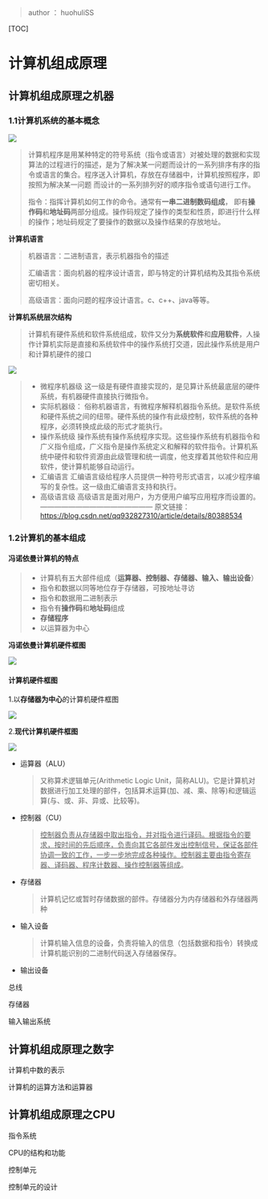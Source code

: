 > author ： huohuliSS

[TOC]

# 计算机组成原理

## 计算机组成原理之机器

### 1.1计算机系统的基本概念

![](https://img-blog.csdn.net/20180521090058494?watermark/2/text/aHR0cHM6Ly9ibG9nLmNzZG4ubmV0L3FxOTMyODI3MzEw/font/5a6L5L2T/fontsize/400/fill/I0JBQkFCMA==/dissolve/70)

>  计算机程序是用某种特定的符号系统（指令或语言）对被处理的数据和实现算法的过程进行的描述，是为了解决某一问题而设计的一系列排序有序的指令或语言的集合。程序送入计算机，存放在存储器中，计算机按照程序，即按照为解决某一问题 而设计的一系列排列好的顺序指令或语句进行工作。
>
> 指令：指挥计算机如何工作的命令。通常有**一串二进制数码组成**， 即有**操作码**和**地址码**两部分组成。操作码规定了操作的类型和性质，即进行什么样的操作；地址码规定了要操作的数据以及操作结果的存放地址。

**计算机语言**

> 机器语言：二进制语言，表示机器指令的描述
>
> 汇编语言：面向机器的程序设计语言，即与特定的计算机结构及其指令系统密切相关。
>
> 高级语言：面向问题的程序设计语言。c、c++、java等等。

**计算机系统层次结构**

> 计算机有硬件系统和软件系统组成，软件又分为**系统软件**和**应用软件**，人操作计算机实际是直接和系统软件中的操作系统打交道，因此操作系统是用户和计算机硬件的接口

![](https://img-blog.csdn.net/20180521091321190?watermark/2/text/aHR0cHM6Ly9ibG9nLmNzZG4ubmV0L3FxOTMyODI3MzEw/font/5a6L5L2T/fontsize/400/fill/I0JBQkFCMA==/dissolve/70)

> - 微程序机器级
>   这一级是有硬件直接实现的，是见算计系统最底层的硬件系统，有机器硬件直接执行微指令。
> - 实际机器级：
>   俗称机器语言，有微程序解释机器指令系统。是软件系统和硬件系统之间的纽带。硬件系统的操作有此级控制，软件系统的各种程序，必须转换成此级的形式才能执行。
> - 操作系统级
>   操作系统有操作系统程序实现。这些操作系统有机器指令和广义指令组成，广义指令是操作系统定义和解释的软件指令。计算机系统中硬件和软件资源由此级管理和统一调度，他支撑着其他软件和应用软件，使计算机能够自动运行。
> - 汇编语言
>   汇编语言级给程序人员提供一种符号形式语言，以减少程序编写的复杂性。这一级由汇编语言支持和执行。
> - 高级语言级
>   高级语言是面对用户，为方便用户编写应用程序而设置的。
>   ————————————————
>   原文链接：https://blog.csdn.net/qq932827310/article/details/80388534

### 1.2计算机的基本组成

#### 冯诺依曼计算机的特点

> - 计算机有五大部件组成（**运算器、控制器、存储器、输入、输出设备**）
> - 指令和数据以同等地位存于存储器，可按地址寻访
> - 指令和数据用二进制表示
> - 指令有**操作码**和**地址码**组成
> - **存储程序**
> - 以运算器为中心

**冯诺依曼计算机硬件框图**

![](https://dss0.bdstatic.com/70cFuHSh_Q1YnxGkpoWK1HF6hhy/it/u=371721028,1813221936&fm=26&gp=0.jpg)

#### **计算机硬件框图**

1.以**存储器为中心**的计算机硬件框图

![](https://img-blog.csdn.net/20180521090215961?watermark/2/text/aHR0cHM6Ly9ibG9nLmNzZG4ubmV0L3FxOTMyODI3MzEw/font/5a6L5L2T/fontsize/400/fill/I0JBQkFCMA==/dissolve/70)

2.**现代计算机硬件框图**

![](https://img.diangon.com/forum/201808/27/231228lcabppiz1tibqcip.jpg)

- 运算器（ALU）

  > 又称算术逻辑单元(Arithmetic Logic Unit，简称ALU)。它是计算机对数据进行加工处理的部件，包括算术运算(加、减、乘、除等)和逻辑运算(与、或、非、异或、比较等)。

- 控制器（CU）

  > <u>控制器负责从存储器中取出指令，并对指令进行译码。根据指令的要求，按时间的先后顺序，负责向其它各部件发出控制信号，保证各部件协调一致的工作，一步一步地完成各种操作。控制器主要由指令寄存器、译码器、程序计数器、操作控制器等组成</u>。

- 存储器

  > 计算机记忆或暂时存储数据的部件。存储器分为内存储器和外存储器两种

- 输入设备

  > 计算机输入信息的设备，负责将输入的信息（包括数据和指令）转换成计算机能识别的二进制代码送入存储器保存。

- 输出设备









总线

存储器

输入输出系统

## 计算机组成原理之数字

计算机中数的表示

计算机的运算方法和运算器

## 计算机组成原理之CPU

指令系统

CPU的结构和功能

控制单元

控制单元的设计



